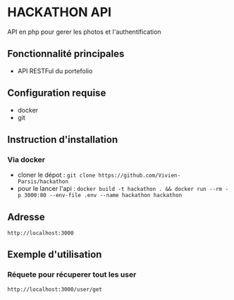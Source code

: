 # HACKATHON API
API en php pour gerer les photos et l'authentification

## Fonctionnalité principales
- API RESTFul du portefolio

## Configuration requise
- docker
- git

## Instruction d'installation

### Via docker 

- cloner le dépot : `git clone https://github.com/Vivien-Parsis/hackathon`
- pour le lancer l'api : `docker build -t hackathon . && docker run --rm -p 3000:80 --env-file .env --name hackathon hackathon`

## Adresse

`http://localhost:3000`

## Exemple d'utilisation

### Réquete pour récuperer tout les user

`http://localhost:3000/user/get`